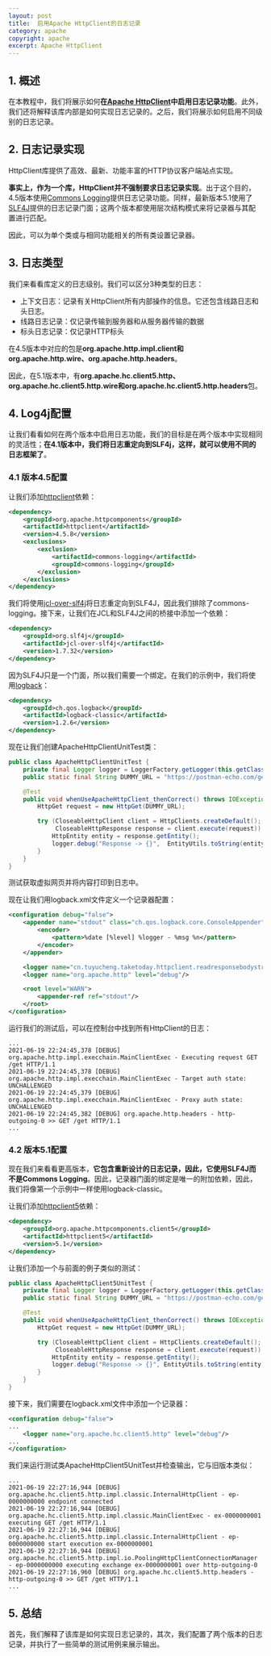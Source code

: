 ```yaml
---
layout: post
title:  启用Apache HttpClient的日志记录
category: apache
copyright: apache
excerpt: Apache HttpClient
---
```


## 1. 概述

在本教程中，我们将展示如何**在[Apache HttpClient](https://www.baeldung.com/httpclient-guide)中启用日志记录功能**。此外，我们还将解释该库内部是如何实现日志记录的。之后，我们将展示如何启用不同级别的日志记录。

## 2. 日志记录实现

HttpClient库提供了高效、最新、功能丰富的HTTP协议客户端站点实现。

**事实上，作为一个库，HttpClient并不强制要求日志记录实现**。出于这个目的，4.5版本使用[Commons Logging](http://commons.apache.org/proper/commons-logging/)提供日志记录功能。同样，最新版本5.1使用了[SLF4J](https://baeldung.com/slf4j-with-log4j2-logback)提供的日志记录门面；这两个版本都使用层次结构模式来将记录器与其配置进行匹配。

因此，可以为单个类或与相同功能相关的所有类设置记录器。

## 3. 日志类型

我们来看看库定义的日志级别。我们可以区分3种类型的日志：

- 上下文日志：记录有关HttpClient所有内部操作的信息。它还包含线路日志和头日志。
- 线路日志记录：仅记录传输到服务器和从服务器传输的数据
- 标头日志记录：仅记录HTTP标头

在4.5版本中对应的包是**org.apache.http.impl.client和org.apache.http.wire、org.apache.http.headers**。

因此，在5.1版本中，有**org.apache.hc.client5.http、org.apache.hc.client5.http.wire和org.apache.hc.client5.http.headers**包。

## 4. Log4j配置

让我们看看如何在两个版本中启用日志功能，我们的目标是在两个版本中实现相同的灵活性；**在4.1版本中，我们将日志重定向到SLF4j，这样，就可以使用不同的日志框架了**。

### 4.1 版本4.5配置

让我们添加[httpclient](https://mvnrepository.com/artifact/org.apache.httpcomponents/httpclient)依赖：

```xml
<dependency>
    <groupId>org.apache.httpcomponents</groupId>
    <artifactId>httpclient</artifactId>
    <version>4.5.8</version>
    <exclusions>
        <exclusion>
            <artifactId>commons-logging</artifactId>
            <groupId>commons-logging</groupId>
        </exclusion>
    </exclusions>
</dependency>
```

我们将使用[jcl-over-slf4j](https://mvnrepository.com/artifact/org.slf4j/jcl-over-slf4j)将日志重定向到SLF4J，因此我们排除了commons-logging。接下来，让我们在JCL和SLF4J之间的桥接中添加一个依赖：

```xml
<dependency>
    <groupId>org.slf4j</groupId>
    <artifactId>jcl-over-slf4j</artifactId>
    <version>1.7.32</version>
</dependency>
```

因为SLF4J只是一个门面，所以我们需要一个绑定。在我们的示例中，我们将使用[logback](https://mvnrepository.com/artifact/ch.qos.logback/logback-classic)：

```xml
<dependency>
    <groupId>ch.qos.logback</groupId>
    <artifactId>logback-classic</artifactId>
    <version>1.2.6</version>
</dependency>
```

现在让我们创建ApacheHttpClientUnitTest类：

```java
public class ApacheHttpClientUnitTest {
    private final Logger logger = LoggerFactory.getLogger(this.getClass());
    public static final String DUMMY_URL = "https://postman-echo.com/get";

    @Test
    public void whenUseApacheHttpClient_thenCorrect() throws IOException {
        HttpGet request = new HttpGet(DUMMY_URL);

        try (CloseableHttpClient client = HttpClients.createDefault();
             CloseableHttpResponse response = client.execute(request)) {
            HttpEntity entity = response.getEntity();
            logger.debug("Response -> {}",  EntityUtils.toString(entity));
        }
    }
}
```

测试获取虚拟网页并将内容打印到日志中。

现在让我们用logback.xml文件定义一个记录器配置：

```xml
<configuration debug="false">
    <appender name="stdout" class="ch.qos.logback.core.ConsoleAppender">
        <encoder>
            <pattern>%date [%level] %logger - %msg %n</pattern>
        </encoder>
    </appender>

    <logger name="cn.tuyucheng.taketoday.httpclient.readresponsebodystring" level="debug"/>
    <logger name="org.apache.http" level="debug"/>

    <root level="WARN">
        <appender-ref ref="stdout"/>
    </root>
</configuration>
```

运行我们的测试后，可以在控制台中找到所有HttpClient的日志：

```text
...
2021-06-19 22:24:45,378 [DEBUG] org.apache.http.impl.execchain.MainClientExec - Executing request GET /get HTTP/1.1 
2021-06-19 22:24:45,378 [DEBUG] org.apache.http.impl.execchain.MainClientExec - Target auth state: UNCHALLENGED 
2021-06-19 22:24:45,379 [DEBUG] org.apache.http.impl.execchain.MainClientExec - Proxy auth state: UNCHALLENGED 
2021-06-19 22:24:45,382 [DEBUG] org.apache.http.headers - http-outgoing-0 >> GET /get HTTP/1.1 
...
```

### 4.2 版本5.1配置

现在我们来看看更高版本，**它包含重新设计的日志记录，因此，它使用SLF4J而不是Commons Logging**。因此，记录器门面的绑定是唯一的附加依赖，因此，我们将像第一个示例中一样使用logback-classic。

让我们添加[httpclient5](https://mvnrepository.com/artifact/org.apache.httpcomponents.client5/httpclient5)依赖：

```xml
<dependency>
    <groupId>org.apache.httpcomponents.client5</groupId>
    <artifactId>httpclient5</artifactId>
    <version>5.1</version>
</dependency>
```

让我们添加一个与前面的例子类似的测试：

```java
public class ApacheHttpClient5UnitTest {
    private final Logger logger = LoggerFactory.getLogger(this.getClass());
    public static final String DUMMY_URL = "https://postman-echo.com/get";

    @Test
    public void whenUseApacheHttpClient_thenCorrect() throws IOException, ParseException {
        HttpGet request = new HttpGet(DUMMY_URL);

        try (CloseableHttpClient client = HttpClients.createDefault();
             CloseableHttpResponse response = client.execute(request)) {
            HttpEntity entity = response.getEntity();
            logger.debug("Response -> {}", EntityUtils.toString(entity));
        }
    }
}
```

接下来，我们需要在logback.xml文件中添加一个记录器：

```xml
<configuration debug="false">
...
    <logger name="org.apache.hc.client5.http" level="debug"/>
...
</configuration>
```

我们来运行测试类ApacheHttpClient5UnitTest并检查输出，它与旧版本类似：

```text
...
2021-06-19 22:27:16,944 [DEBUG] org.apache.hc.client5.http.impl.classic.InternalHttpClient - ep-0000000000 endpoint connected 
2021-06-19 22:27:16,944 [DEBUG] org.apache.hc.client5.http.impl.classic.MainClientExec - ex-0000000001 executing GET /get HTTP/1.1 
2021-06-19 22:27:16,944 [DEBUG] org.apache.hc.client5.http.impl.classic.InternalHttpClient - ep-0000000000 start execution ex-0000000001 
2021-06-19 22:27:16,944 [DEBUG] org.apache.hc.client5.http.impl.io.PoolingHttpClientConnectionManager - ep-0000000000 executing exchange ex-0000000001 over http-outgoing-0 
2021-06-19 22:27:16,960 [DEBUG] org.apache.hc.client5.http.headers - http-outgoing-0 >> GET /get HTTP/1.1 
...
```

## 5. 总结

首先，我们解释了该库是如何实现日志记录的，其次，我们配置了两个版本的日志记录，并执行了一些简单的测试用例来展示输出。